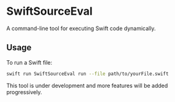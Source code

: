 
# SwiftSourceEval

A command-line tool for executing Swift code dynamically.

## Usage

To run a Swift file:

```bash
swift run SwiftSourceEval run --file path/to/yourFile.swift
```

This tool is under development and more features will be added progressively.
